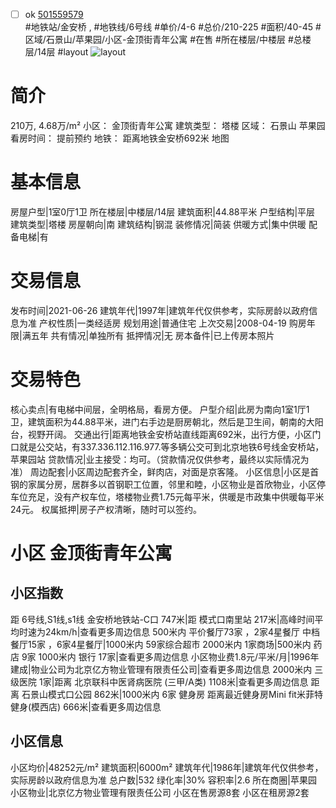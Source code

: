- [ ] ok [501559579](https://bj.5i5j.com/ershoufang/501559579.html)  
 #地铁站/金安桥 ,  #地铁线/6号线
#单价/4-6 #总价/210-225 #面积/40-45   #区域/石景山/苹果园/小区-金顶街青年公寓 #在售 #所在楼层/中楼层 #总楼层/14层 #layout 
![layout](http://image2a.5i5j.com/bdir/layout/43d06fde8ef34b1abe9575b3225b2d9e.jpg_P5.jpg) 
# 简介 
 210万,  4.68万/m² 
小区： 金顶街青年公寓
建筑类型： 塔楼
区域： 石景山 苹果园
看房时间： 提前预约
地铁： 距离地铁金安桥692米 地图
# 基本信息 
 房屋户型|1室0厅1卫
所在楼层|中楼层/14层
建筑面积|44.88平米
户型结构|平层
建筑类型|塔楼
房屋朝向|南
建筑结构|钢混
装修情况|简装
供暖方式|集中供暖
配备电梯|有
# 交易信息 
 发布时间|2021-06-26
建筑年代|1997年|建筑年代仅供参考，实际房龄以政府信息为准
产权性质|一类经适房
规划用途|普通住宅
上次交易|2008-04-19
购房年限|满五年
共有情况|单独所有
抵押情况|无
房本备件|已上传房本照片
# 交易特色 
 核心卖点|有电梯中间层，全明格局，看房方便。
户型介绍|此房为南向1室1厅1卫，建筑面积为44.88平米，进门右手边是厨房朝北，然后是卫生间，朝南的大阳台，视野开阔。
交通出行|距离地铁金安桥站直线距离692米，出行方便，小区门口就是公交站，有337.336.112.116.977.等多辆公交可到北京地铁6号线金安桥站，苹果园站
贷款情况|业主接受：均可。（贷款情况仅供参考，最终以实际情况为准）
周边配套|小区周边配套齐全，鲜肉店，对面是京客隆。
小区信息|小区是首钢的家属分房，居群多以首钢职工位置，邻里和睦，小区物业是首欣物业，小区停车位充足，没有产权车位，塔楼物业费1.75元每平米，供暖是市政集中供暖每平米24元。
权属抵押|房子产权清晰，随时可以签约。
# 小区 金顶街青年公寓
## 小区指数 
 距 6号线,S1线,s1线 金安桥地铁站-C口 747米|距 模式口南里站 217米|高峰时间平均时速为24km/h|查看更多周边信息
500米内 平价餐厅73家 ，2家4星餐厅
中档餐厅15家 ，6家4星餐厅|1000米内 59家综合超市
2000米内 1家商场|500米内 药店 9家
1000米内 银行 17家|查看更多周边信息
小区物业费1.8元/平米/月|1996年建成|物业公司为北京亿方物业管理有限责任公司|查看更多周边信息
2000米内 三级医院 1家|距离 北京联科中医肾病医院 (三甲/A类) 1108米|查看更多周边信息
距离 石景山模式口公园 862米|1000米内 6家 健身房
距离最近健身房Mini fit米菲特健身(模西店) 666米|查看更多周边信息
## 小区信息 
 小区均价|48252元/m²
建筑面积|6000m²
建筑年代|1986年|建筑年代仅供参考，实际房龄以政府信息为准
总户数|532
绿化率|30%
容积率|2.6
所在商圈|苹果园
小区物业|北京亿方物业管理有限责任公司
小区在售房源8套
小区在租房源2套
